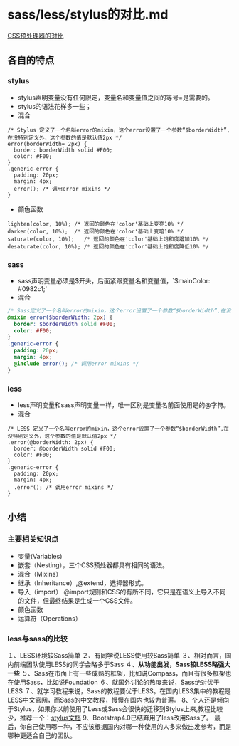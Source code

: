 # sass/less/stylus的对比.md

[CSS预处理器的对比](https://cloud.tencent.com/developer/article/1092653)

## 各自的特点

### stylus

- stylus声明变量没有任何限定，变量名和变量值之间的等号=是需要的。
- stylus的语法花样多一些；
- 混合

``` styl
/* Stylus 定义了一个名叫error的mixin，这个error设置了一个参数“$borderWidth”,在没特别定义外，这个参数的值是默认值2px */
error(borderWidth= 2px) {
  border: borderWidth solid #F00;
  color: #F00;
}
.generic-error {
  padding: 20px;
  margin: 4px;
  error(); /* 调用error mixins */
}
```

- 颜色函数

``` styl
lighten(color, 10%); /* 返回的颜色在'color'基础上变亮10% */
darken(color, 10%);  /* 返回的颜色在'color'基础上变暗10% */
saturate(color, 10%);   /* 返回的颜色在'color'基础上饱和度增加10% */
desaturate(color, 10%); /* 返回的颜色在'color'基础上饱和度降低10% */
```

### sass

- sass声明变量必须是$开头，后面紧跟变量名和变量值，`$mainColor: #0982c1;`
- 混合

``` scss
/* Sass定义了一个名叫error的mixin，这个error设置了一个参数“$borderWidth”,在没特别定义外，这个参数的值是默认值2px*/
@mixin error($borderWidth: 2px) {
  border: $borderWidth solid #F00;
  color: #F00;
}
.generic-error {
  padding: 20px;
  margin: 4px;
  @include error(); /* 调用error mixins */
}
```

### less

- less声明变量和sass声明变量一样，唯一区别是变量名前面使用是的@字符。
- 混合

``` less
/* LESS 定义了一个名叫error的mixin，这个error设置了一个参数“$borderWidth”,在没特别定义外，这个参数的值是默认值2px */
.error(@borderWidth: 2px) {
  border: @borderWidth solid #F00;
  color: #F00;
}
.generic-error {
  padding: 20px;
  margin: 4px;
  .error(); /* 调用error mixins */
}
```

## 小结

### 主要相关知识点

- 变量(Variables)
- 嵌套（Nesting），三个CSS预处器都具有相同的语法。
- 混合（Mixins）
- 继承（Inheritance）,@extend，选择器形式。
- 导入（import）
  @import规则和CSS的有所不同，它只是在语义上导入不同的文件，但最终结果是生成一个CSS文件。
- 颜色函数
- 运算符（Operations）

### less与sass的比较

１、LESS环境较Sass简单
２、有同学说LESS使用较Sass简单
３、相对而言，国内前端团队使用LESS的同学会略多于Sass
４、**从功能出发，Sass较LESS略强大一些**
５、Sass在市面上有一些成熟的框架，比如说Compass，而且有很多框架也在使用Sass，比如说Foundation
６、就国外讨论的热度来说，Sass绝对优于LESS
７、就学习教程来说，Sass的教程要优于LESS。在国内LESS集中的教程是LESS中文官网，而Sass的中文教程，慢慢在国内也较为普遍。
8、个人还是倾向于Stylus，如果你以前使用了Less或Sass会很快的迁移到Stylus上来,教程比较少，推荐一个：[stylus文档](http://www.zhangxinxu.com/jq/stylus/)
9、Bootstrap4.0已结弃用了less改用Sass了。
最后，你自己使用哪一种，不应该根据国内对哪一种使用的人多来做出发参考，而是哪种更适合自己的团队。
